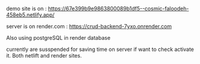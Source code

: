 demo site is on : https://67e399b9e9863800089b1df5--cosmic-faloodeh-458eb5.netlify.app/

server is on render.com : https://crud-backend-7yxo.onrender.com

Also using postgreSQL in render database 

currently are susspended for saving time on server if want to check activate it. Both netlift and render sites.
  
